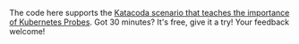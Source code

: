 The code here supports the [Katacoda scenario that teaches the importance of Kubernetes Probes](https://katacoda.com/javajon/courses/kubernetes-fundamentals/probes). Got 30 minutes? It's free, give it a try! Your feedback welcome!
